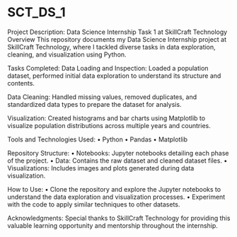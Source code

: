 # SCT_DS_1
Project Description: Data Science Internship Task 1 at SkillCraft Technology
Overview
This repository documents my Data Science Internship project at SkillCraft Technology, where I tackled diverse tasks in data exploration, cleaning, and visualization using Python.

Tasks Completed:
Data Loading and Inspection: Loaded a population dataset, performed initial data exploration to understand its structure and contents.

Data Cleaning: Handled missing values, removed duplicates, and standardized data types to prepare the dataset for analysis.

Visualization: Created histograms and bar charts using Matplotlib to visualize population distributions across multiple years and countries.

Tools and Technologies Used:
• Python • Pandas • Matplotlib

Repository Structure:
• Notebooks: Jupyter notebooks detailing each phase of the project. • Data: Contains the raw dataset and cleaned dataset files. • Visualizations: Includes images and plots generated during data visualization.

How to Use:
• Clone the repository and explore the Jupyter notebooks to understand the data exploration and visualization processes. • Experiment with the code to apply similar techniques to other datasets.

Acknowledgments:
Special thanks to SkillCraft Technology for providing this valuable learning opportunity and mentorship throughout the internship.

